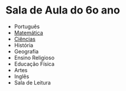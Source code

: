 # Sala de Aula do 6o ano
 - Português
 - [Matemática](matematica/)
 - [Ciências](https://padlet.com/fredericohorie/9e41orplusemk1g3)
 - História
 - Geografia
 - Ensino Religioso
 - Educação Física
 - Artes
 - Inglês
 - Sala de Leitura
